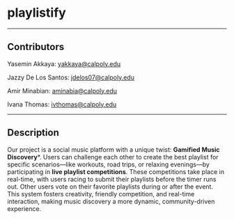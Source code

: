 # playlistify
------------------
## Contributors

Yasemin Akkaya: yakkaya@calpoly.edu

Jazzy De Los Santos: jdelos07@calpoly.edu

Amir Minabian: aminabia@calpoly.edu

Ivana Thomas: ivthomas@calpoly.edu

-------------------
## Description

Our project is a social music platform with a unique twist: **Gamified Music Discovery***. Users can challenge each other to create the best playlist for specific scenarios—like workouts, road trips, or relaxing evenings—by participating in **live playlist competitions**. These competitions take place in real-time, with users racing to submit their playlists before the timer runs out. Other users vote on their favorite playlists during or after the event. This system fosters creativity, friendly competition, and real-time interaction, making music discovery a more dynamic, community-driven experience.
